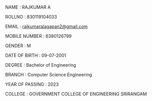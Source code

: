 NAME :
RAJKUMAR A

ROLLNO	:
830119104033

EMAIL	:
rajkumaralagapan2@gmail.com

MOBILE NUMBER	:
6380126799

GENDER	:
M

DATE OF BIRTH	:
09-07-2001

DEGREE :
Bachelor of Engineering

BRANCH	:
Computer Science Engineering

YEAR OF PASSING	:
2023

COLLEGE	:
GOVERNMENT COLLEGE OF ENGINEERING SRIRANGAM 
